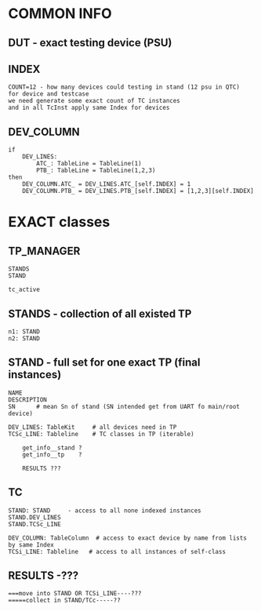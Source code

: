 COMMON INFO
===========

DUT - exact testing device (PSU)
---

INDEX
-----
    COUNT=12 - how many devices could testing in stand (12 psu in QTC)
    for device and testcase
    we need generate some exact count of TC instances
    and in all TcInst apply same Index for devices

DEV_COLUMN
----------
    if
        DEV_LINES:
            ATC_: TableLine = TableLine(1)
            PTB_: TableLine = TableLine(1,2,3)
    then
        DEV_COLUMN.ATC_ = DEV_LINES.ATC_[self.INDEX] = 1
        DEV_COLUMN.PTB_ = DEV_LINES.PTB_[self.INDEX] = [1,2,3][self.INDEX]


EXACT classes
=============

TP_MANAGER
----------
    STANDS
    STAND

    tc_active


STANDS - collection of all existed TP
--------
	n1: STAND
	n2: STAND


STAND - full set for one exact TP (final instances)
-------
	NAME
	DESCRIPTION
	SN      # mean Sn of stand (SN intended get from UART fo main/root device)

	DEV_LINES: TableKit     # all devices need in TP
	TCSc_LINE: Tableline    # TC classes in TP (iterable)

        get_info__stand ?
        get_info__tp    ?
    
        RESULTS ???
    

TC
--
	STAND: STAND     - access to all none indexed instances
	STAND.DEV_LINES
	STAND.TCSc_LINE

	DEV_COLUMN: TableColumn  # access to exact device by name from lists by same Index
	TCSi_LINE: Tableline   # access to all instances of self-class


RESULTS -???
-------
    ===move into STAND OR TCSi_LINE----??? 
    =====collect in STAND/TCс-----??

